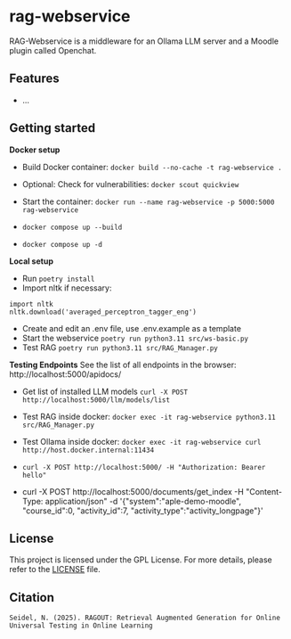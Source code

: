 # rag-webservice
RAG-Webservice is a middleware for an Ollama LLM server and a Moodle plugin called Openchat.

## Features
* ...


## Getting started

**Docker setup**
* Build Docker container: `docker build --no-cache -t rag-webservice .`
* Optional: Check for vulnerabilities: `docker scout quickview `
* Start the container: `docker run --name rag-webservice -p 5000:5000 rag-webservice`

* `docker compose up --build`
* `docker compose up -d`

**Local setup**
* Run `poetry install`
* Import nltk if necessary: 
```
import nltk
nltk.download('averaged_perceptron_tagger_eng')
```
* Create and edit an .env file, use .env.example as a template
* Start the webservice `poetry run python3.11 src/ws-basic.py`
* Test RAG `poetry run python3.11 src/RAG_Manager.py`


**Testing Endpoints**
See the list of all endpoints in the browser: http://localhost:5000/apidocs/ 
* Get list of installed LLM models `curl -X POST http://localhost:5000/llm/models/list` 
* Test RAG inside docker: `docker exec -it rag-webservice python3.11 src/RAG_Manager.py`
* Test Ollama inside docker: `docker exec -it rag-webservice curl http://host.docker.internal:11434`
* `curl -X POST http://localhost:5000/ -H "Authorization: Bearer hello"`

* curl -X POST http://localhost:5000/documents/get_index -H "Content-Type: application/json" -d '{"system":"aple-demo-moodle", "course_id":0, "activity_id":7, "activity_type":"activity_longpage"}'



## License

This project is licensed under the GPL License. For more details, please refer to the [LICENSE](./LICENSE) file.

## Citation

```Seidel, N. (2025). RAGOUT: Retrieval Augmented Generation for Online Universal Testing in Online Learning```